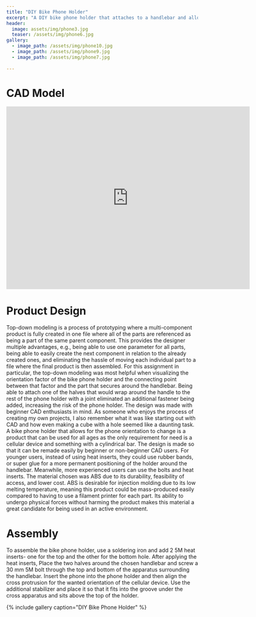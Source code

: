 ```yaml
---
title: "DIY Bike Phone Holder"
excerpt: "A DIY bike phone holder that attaches to a handlebar and allows for the phone to change orientation."
header:
  image: assets/img/phone3.jpg
  teaser: /assets/img/phone6.jpg
gallery:
  - image_path: /assets/img/phone10.jpg
  - image_path: /assets/img/phone9.jpg
  - image_path: /assets/img/phone7.jpg
   
---
```



# CAD Model
<iframe src="https://vanderbilt643.autodesk360.com/shares/public/SH512d4QTec90decfa6e9c8dbd9baed4fee9?mode=embed" width="640" height="480" allowfullscreen="true" webkitallowfullscreen="true" mozallowfullscreen="true"  frameborder="0"></iframe>


# Product Design
Top-down modeling is a process of prototyping where a multi-component product is fully created in one file where all of the parts are referenced as being a part of the same parent component. This provides the designer multiple advantages, e.g., being able to use one parameter for all parts, being able to easily create the next component in relation to the already created ones, and eliminating the hassle of moving each individual part to a file where the final product is then assembled. For this assignment in particular, the top-down modeling was most helpful when visualizing the orientation factor of the bike phone holder and the connecting point between that factor and the part that secures around the handlebar. Being able to attach one of the halves that would wrap around the handle to the rest of the phone holder with a joint eliminated an additional fastener being added, increasing the risk of the phone holder. The design was made with beginner CAD enthusiasts in mind. As someone who enjoys the process of creating my own projects, I also remember what it was like starting out with CAD and how even making a cube with a hole seemed like a daunting task. A bike phone holder that allows for the phone orientation to change is a product that can be used for all ages as the only requirement for need is a cellular device and something with a cylindrical bar. The design is made so that it can be remade easily by beginner or non-beginner CAD users. For younger users, instead of using heat inserts, they could use rubber bands, or super glue for a more permanent positioning of the holder around the handlebar. Meanwhile, more experienced users can use the bolts and heat inserts. The material chosen was ABS due to its durability, feasibility of access, and lower cost. ABS is desirable for injection molding due to its low melting temperature, meaning this product could be mass-produced easily compared to having to use a filament printer for each part. Its ability to undergo physical forces without harming the product makes this material a great candidate for being used in an active environment. 


# Assembly 
To assemble the bike phone holder, use a soldering iron and add 2 5M heat inserts- one for the top and the other for the bottom hole. After applying the heat inserts, Place the two halves around the chosen handlebar and screw a 30 mm 5M bolt through the top and bottom of the apparatus surrounding the handlebar. Insert the phone into the phone holder and then align the cross protrusion for the wanted orientation of the cellular device. Use the additional stabilizer and place it so that it fits into the groove under the cross apparatus and sits above the top of the holder. 






{% include gallery caption="DIY Bike Phone Holder" %}
